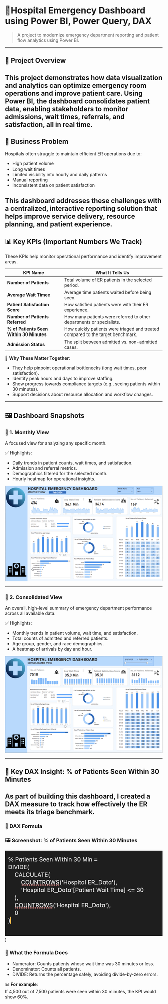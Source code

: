 # 🧾Hospital Emergency Dashboard using Power BI, Power Query, DAX

> A project to modernize emergency department reporting and patient flow analytics using Power BI.

---

## 🚀 Project Overview

This project demonstrates how data visualization and analytics can optimize emergency room operations and improve patient care.
Using Power BI, the dashboard consolidates patient data, enabling stakeholders to monitor admissions, wait times, referrals, and satisfaction, all in real time.
---
## 📌 Business Problem

Hospitals often struggle to maintain efficient ER operations due to:

- High patient volume
- Long wait times
- Limited visibility into hourly and daily patterns
- Manual reporting
- Inconsistent data on patient satisfaction

This dashboard addresses these challenges with a centralized, interactive reporting solution that helps improve service delivery, resource planning, and patient experience.
---
## 📊 Key KPIs (Important Numbers We Track)

These KPIs help monitor operational performance and identify improvement areas.

| KPI Name                | What It Tells Us |
|-------------------------|------------------|
| **Number of Patients**      | Total volume of ER patients in the selected period. |
| **Average Wait Timee** | Average time patients waited before being seen. |
| **Patient Satisfaction Score**  | How satisfied patients were with their ER experience. |
| **Number of Patients Referred**       | How many patients were referred to other departments or specialists. |
| **% of Patients Seen Within 30 Minutes**   | How quickly patients were triaged and treated compared to the target benchmark. |
| **Admission Status** | The split between admitted vs. non-admitted cases. |

🧠 **Why These Matter Together**:
- They help pinpoint operational bottlenecks (long wait times, poor satisfaction).
- Identify peak hours and days to improve staffing.
- Show progress towards compliance targets (e.g., seeing patients within 30 minutes).
- Support decisions about resource allocation and workflow changes.

---

## 🖼️ Dashboard Snapshots

### 📄 1. Monthly View

A focused view for analyzing any specific month.

✅ Highlights:

- Daily trends in patient counts, wait times, and satisfaction.
- Admission and referral metrics.
- Demographics filtered for the selected month.
- Hourly heatmap for operational insights.

![Monthly View](https://github.com/bhumikabharadwaj2205/Hospital-Management-Dashboard/blob/main/Monthly%20View.png)

---

### 📄 2. Consolidated View

An overall, high-level summary of emergency department performance across all available data.

✅ Highlights:

- Monthly trends in patient volume, wait time, and satisfaction.
- Total counts of admitted and referred patients.
- Age group, gender, and race demographics.
- A heatmap of arrivals by day and hour.

![Consolidated View](https://github.com/bhumikabharadwaj2205/Hospital-Management-Dashboard/blob/main/Consolidated%20View.png)

---

## 📘 Key DAX Insight: % of Patients Seen Within 30 Minutes

As part of building this dashboard, I created a DAX measure to track how effectively the ER meets its triage benchmark.
---

### 📌 DAX Formula


### 🖼️ Screenshot: % of Patients Seen Within 30 Minutes

![C](https://github.com/bhumikabharadwaj2205/Hospital-Management-Dashboard/blob/main/Formula.png))


### 🧮 What the Formula Does

- Numerator: Counts patients whose wait time was 30 minutes or less.
- Denominator: Counts all patients.
- DIVIDE: Returns the percentage safely, avoiding divide-by-zero errors.

📊 **For example**:  
If 4,500 out of 7,500 patients were seen within 30 minutes, the KPI would show 60%.
